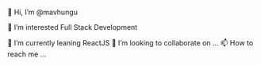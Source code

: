 👋 Hi, I’m @mavhungu

👀 I’m interested Full Stack Development

🌱 I’m currently leaning ReactJS
💞️ I’m looking to collaborate on ...
📫 How to reach me ...

<!---
mavhungu/mavhungu is a ✨ special ✨ repository because its `README.md` (this file) appears on your GitHub profile.
You can click the Preview link to take a look at your changes.
--->
